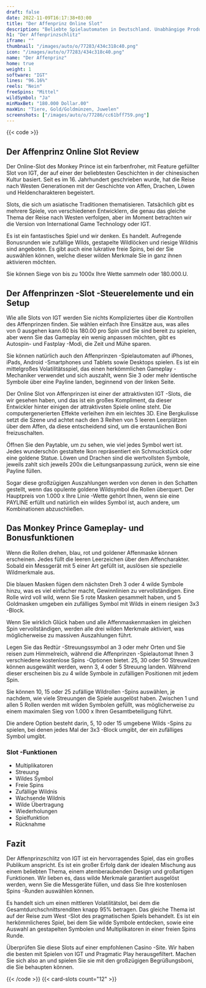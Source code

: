```yaml
---
draft: false
date: 2022-11-09T16:17:38+03:00
title: "Der Affenprinz Online Slot"
description: "Beliebte Spielautomaten in Deutschland. Unabhängige Produktbewertungen und exklusive Anmeldeangebote. Jetzt spielen!"
h1: "Der Affenprinzschlitz"
iframe: ""
thumbnail: "/images/auto/o/77283/434c318c40.png"
icon: "/images/auto/o/77283/434c318c40.png"
name: "Der Affenprinz"
home: true
weight: 1
software: "IGT"
lines: "96.16%"
reels: "Nein"
freeSpins: "Mittel"
wildSymbol: "Ja"
minMaxBet: "180.000 Dollar.00"
maxWin: "Tiere, Gold/Goldmünzen, Juwelen"
screenshots: ["/images/auto/o/77286/cc61bff759.png"]
---
```


{{< code >}}<h2>Der Affenprinz Online Slot Review</h2><p>Der Online-Slot des Monkey Prince ist ein farbenfroher, mit Feature gefüllter Slot von IGT, der auf einer der beliebtesten Geschichten in der chinesischen Kultur basiert. Seit es im 16. Jahrhundert geschrieben wurde, hat die Reise nach Westen Generationen mit der Geschichte von Affen, Drachen, Löwen und Heldencharakteren begeistert.</p><p>Slots, die sich um asiatische Traditionen thematisieren. Tatsächlich gibt es mehrere Spiele, von verschiedenen Entwicklern, die genau das gleiche Thema der Reise nach Westen verfolgen, aber im Moment betrachten wir die Version von International Game Technology oder IGT.</p><p>Es ist ein fantastisches Spiel und wir denken. Es handelt. Aufregende Bonusrunden wie zufällige Wilds, gestapelte Wildlöcken und riesige Wildnis sind angeboten. Es gibt auch eine lukrative freie Spins, bei der Sie auswählen können, welche dieser wilden Merkmale Sie in ganz ihnen aktivieren möchten.</p><p>Sie können Siege von bis zu 1000x Ihre Wette sammeln oder 180.000.U.</p><h2>Der Affenprinzen -Slot -Steuerelemente und ein Setup</h2><p>Wie alle Slots von IGT werden Sie nichts Kompliziertes über die Kontrollen des Affenprinzen finden. Sie wählen einfach Ihre Einsätze aus, was alles von 0 ausgehen kann.60 bis 180.00 pro Spin und Sie sind bereit zu spielen, aber wenn Sie das Gameplay ein wenig anpassen möchten, gibt es Autospin- und Fastplay -Modi, die Zeit und Mühe sparen.</p><p>Sie können natürlich auch den Affenprinzen -Spielautomaten auf iPhones, iPads, Android -Smartphones und Tablets sowie Desktops spielen. Es ist ein mittelgroßes Volatilitätsspiel, das einen herkömmlichen Gameplay -Mechaniker verwendet und sich auszahlt, wenn Sie 3 oder mehr identische Symbole über eine Payline landen, beginnend von der linken Seite.</p><p>Der Online Slot von Affenprinzen ist einer der attraktivsten IGT -Slots, die wir gesehen haben, und das ist ein großes Kompliment, da dieser Entwickler hinter einigen der attraktivsten Spiele online steht. Die computergenerierten Effekte verleihen ihm ein leichtes 3D. Eine Bergkulisse setzt die Szene und achtet nach den 3 Reihen von 5 leeren Leerplätzen über dem Affen, da diese entscheidend sind, um die erstaunlichen Boni freizuschalten.</p><p>Öffnen Sie den Paytable, um zu sehen, wie viel jedes Symbol wert ist. Jedes wunderschön gestaltete Ikon repräsentiert ein Schmuckstück oder eine goldene Statue. Löwen und Drachen sind die wertvollsten Symbole, jeweils zahlt sich jeweils 200x die Leitungsanpassung zurück, wenn sie eine Payline füllen.</p><p>Sogar diese großzügigen Auszahlungen werden von denen in den Schatten gestellt, wenn das opulente goldene Wildsymbol die Rollen überquert. Der Hauptpreis von 1.000 x Ihre Linie -Wette gehört Ihnen, wenn sie eine PAYLINE erfüllt und natürlich ein wildes Symbol ist, auch andere, um Kombinationen abzuschließen.</p><h2>Das Monkey Prince Gameplay- und Bonusfunktionen</h2><p>Wenn die Rollen drehen, blau, rot und goldener Affenmaske können erscheinen. Jedes füllt die leeren Leerzeichen über dem Affencharakter. Sobald ein Messgerät mit 5 einer Art gefüllt ist, auslösen sie spezielle Wildmerkmale aus.</p><p>Die blauen Masken fügen dem nächsten Dreh 3 oder 4 wilde Symbole hinzu, was es viel einfacher macht, Gewinnlinien zu vervollständigen. Eine Rolle wird voll wild, wenn Sie 5 rote Masken gesammelt haben, und 5 Goldmasken umgeben ein zufälliges Symbol mit Wilds in einem riesigen 3x3 -Block.</p><p>Wenn Sie wirklich Glück haben und alle Affenmaskenmasken im gleichen Spin vervollständigen, werden alle drei wilden Merkmale aktiviert, was möglicherweise zu massiven Auszahlungen führt.</p><p>Legen Sie das Redtür -Streuungssymbol an 3 oder mehr Orten und Sie reisen zum Himmelreich, während die Affenprinzen -Spielautomat Ihnen 3 verschiedene kostenlose Spins -Optionen bietet. 25, 30 oder 50 Streuwilzen können ausgewählt werden, wenn 3, 4 oder 5 Streuung landen. Während dieser erscheinen bis zu 4 wilde Symbole in zufälligen Positionen mit jedem Spin.</p><p>Sie können 10, 15 oder 25 zufällige Wildrollen -Spins auswählen, je nachdem, wie viele Streuungen die Spiele ausgelöst haben. Zwischen 1 und allen 5 Rollen werden mit wilden Symbolen gefüllt, was möglicherweise zu einem maximalen Sieg von 1.000 x Ihren Gesamtbeteiligung führt.</p><p>Die andere Option besteht darin, 5, 10 oder 15 umgebene Wilds -Spins zu spielen, bei denen jedes Mal der 3x3 -Block umgibt, der ein zufälliges Symbol umgibt.</p><h3>
Slot -Funktionen</h3><ul>
<li></span>
Multiplikatoren</li>
<li></span>
Streuung</li>
<li></span>
Wildes Symbol</li>
<li></span>
Freie Spins</li>
<li></span>
Zufällige Wildnis</li>
<li></span>
Wachsende Wildnis</li>
<li></span>
Wilde Übertragung</li>
<li></span>
Wiederholungen</li>
<li></span>
Spielfunktion</li>
<li></span>
Rücknahme</li></ul><h2>Fazit</h2><p>Der Affenprinzschlitz von IGT ist ein hervorragendes Spiel, das ein großes Publikum anspricht. Es ist ein großer Erfolg dank der idealen Mischung aus einem beliebten Thema, einem atemberaubenden Design und großartigen Funktionen. Wir lieben es, dass wilde Merkmale garantiert ausgelöst werden, wenn Sie die Messgeräte füllen, und dass Sie Ihre kostenlosen Spins -Runden auswählen können.</p><p>Es handelt sich um einen mittleren Volatilitätslot, bei dem die Gesamtdurchschnittsrenditen knapp 95% betragen. Das gleiche Thema ist auf der Reise zum West -Slot des pragmatischen Spiels behandelt. Es ist ein herkömmlicheres Spiel, bei dem Sie wilde Symbole entdecken, sowie eine Auswahl an gestapelten Symbolen und Multiplikatoren in einer freien Spins Runde.</p><p>Überprüfen Sie diese Slots auf einer empfohlenen Casino -Site. Wir haben die besten mit Spielen von IGT und Pragmatic Play herausgefiltert. Machen Sie sich also an und spielen Sie sie mit den großzügigen Begrüßungsboni, die Sie behaupten können.</p>{{< /code >}}
 {{< card-slots count="12" >}}